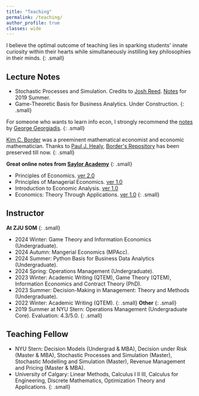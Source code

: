 ```yaml
---
title: "Teaching"
permalink: /teaching/
author_profile: true
classes: wide
---
```


I believe the optimal outcome of teaching lies in sparking students' innate curiosity within their hearts while simultaneously instilling key philosophies in their minds.
{: .small}

## Lecture Notes
  * Stochastic Processes and Simulation. Credits to <a href="http://people.stern.nyu.edu/jreed/">Josh Reed</a>. <a href="/assets/Lecture2019.pdf">Notes</a> for 2019 Summer.
  * Game-Theoretic Basis for Business Analytics. Under Construction. 
{: .small}

For someone who wants to learn info econ, I strongly recommend the [notes](https://www.kellogg.northwestern.edu/faculty/georgiadis/Ec515.html) by [George Georgiadis](https://www.kellogg.northwestern.edu/faculty/georgiadis/index.html). 
{: .small}

[Kim C. Border](https://www.caltech.edu/about/news/caltech-mourns-the-passing-of-professor-kim-border-19522020) was a preeminent mathematical economist and economic mathematician. Thanks to [Paul J. Healy](https://healy.econ.ohio-state.edu/), [Border's Repository](https://healy.econ.ohio-state.edu/kcb/) has been preserved till now. 
{: .small}

<b>Great online notes from [Saylor Academy](https://learn.saylor.org/)</b>
{: .small}
  * Principles of Economics. [ver 2.0](https://trevorhsong.github.io/text_principles-of-economics-v2.0)
  * Principles of Managerial Economics. [ver 1.0](https://trevorhsong.github.io/text_principles-of-managerial-economics/)
  * Introduction to Economic Analysis. [ver 1.0](https://trevorhsong.github.io/text_introduction-to-economic-analysis)
  * Economics: Theory Through Applications. [ver 1.0](https://trevorhsong.github.io/text_economics-theory-through-applications)
{: .small}

## Instructor
<b>At ZJU SOM</b>
{: .small}
  * 2024 Winter: Game Theory and Information Economics (Undergraduate).
  * 2024 Autumn: Mangerial Economics (MPAcc).
  * 2024 Summer: Python Basis for Business Data Analytics (Undergraduate).
  * 2024 Spring: Operations Management (Undergraduate).
  * 2023 Winter: Academic Writing (QTEM), Game Theory (QTEM), Information Economics and Contract Theory (PhD).
  * 2023 Summer: Decision-Making in Management: Theory and Methods (Undergraduate).
  * 2022 Winter: Academic Writing (QTEM).
{: .small}
<b>Other</b>
{: .small}
  * 2019 Summer at NYU Stern: Operations Management (Undergraduate Core). Evaluation: 4.3/5.0.
{: .small}

## Teaching Fellow
  * NYU Stern: Decision Models (Undergrad & MBA), Decision under Risk (Master & MBA), Stochastic Processes and Simulation (Master), Stochastic Modelling and Simulation (Master), Revenue Management and Pricing (Master & MBA).
  * University of Calgary: Linear Methods, Calculus I II III, Calculus for Engineering, Discrete Mathematics, Optimization Theory and Applications.
{: .small}
